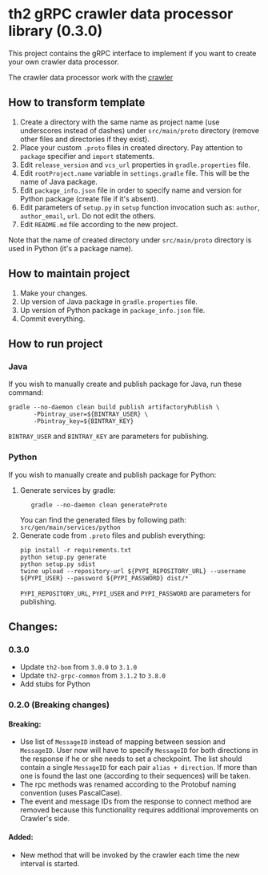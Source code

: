 # th2 gRPC crawler data processor library (0.3.0)

This project contains the gRPC interface to implement if you want to create your own crawler data processor.

The crawler data processor work with the [crawler](https://github.com/th2-net/th2-crawler)

## How to transform template
1. Create a directory with the same name as project name (use underscores instead of dashes) under `src/main/proto` directory (remove other files and directories if they exist).
2. Place your custom `.proto` files in created directory. Pay attention to `package` specifier and `import` statements.
3. Edit `release_version` and `vcs_url` properties in `gradle.properties` file.
4. Edit `rootProject.name` variable in `settings.gradle` file. This will be the name of Java package.
5. Edit `package_info.json` file in order to specify name and version for Python package (create file if it's absent).
6. Edit parameters of `setup.py` in `setup` function invocation such as: `author`, `author_email`, `url`. Do not edit the others.
7. Edit `README.md` file according to the new project.

Note that the name of created directory under `src/main/proto` directory is used in Python (it's a package name).

## How to maintain project
1. Make your changes.
2. Up version of Java package in `gradle.properties` file.
3. Up version of Python package in `package_info.json` file.
4. Commit everything.

## How to run project

### Java
If you wish to manually create and publish package for Java, run these command:
```
gradle --no-daemon clean build publish artifactoryPublish \
       -Pbintray_user=${BINTRAY_USER} \
       -Pbintray_key=${BINTRAY_KEY}
```
`BINTRAY_USER` and `BINTRAY_KEY` are parameters for publishing.

### Python
If you wish to manually create and publish package for Python:
1. Generate services by gradle:
    ```
       gradle --no-daemon clean generateProto
    ```
    You can find the generated files by following path: `src/gen/main/services/python`
2. Generate code from `.proto` files and publish everything:
    ```
    pip install -r requirements.txt
    python setup.py generate
    python setup.py sdist
    twine upload --repository-url ${PYPI_REPOSITORY_URL} --username ${PYPI_USER} --password ${PYPI_PASSWORD} dist/*
    ```
    `PYPI_REPOSITORY_URL`, `PYPI_USER` and `PYPI_PASSWORD` are parameters for publishing.

## Changes:

### 0.3.0

+ Update `th2-bom` from `3.0.0` to `3.1.0` 
+ Update `th2-grpc-common` from `3.1.2` to `3.8.0`
+ Add stubs for Python

### 0.2.0 (Breaking changes)

#### Breaking:

+ Use list of `MessageID` instead of mapping between session and `MessageID`.
  User now will have to specify `MessageID` for both directions in the response if he or she needs to set a checkpoint.
  The list should contain a single `MessageID` for each pair `alias + direction`.
  If more than one is found the last one (according to their sequences) will be taken.
+ The rpc methods was renamed according to the Protobuf naming convention (uses PascalCase).
+ The event and message IDs from the response to connect method are removed because this functionality requires additional improvements on Crawler's side.

#### Added:

+ New method that will be invoked by the crawler each time the new interval is started.